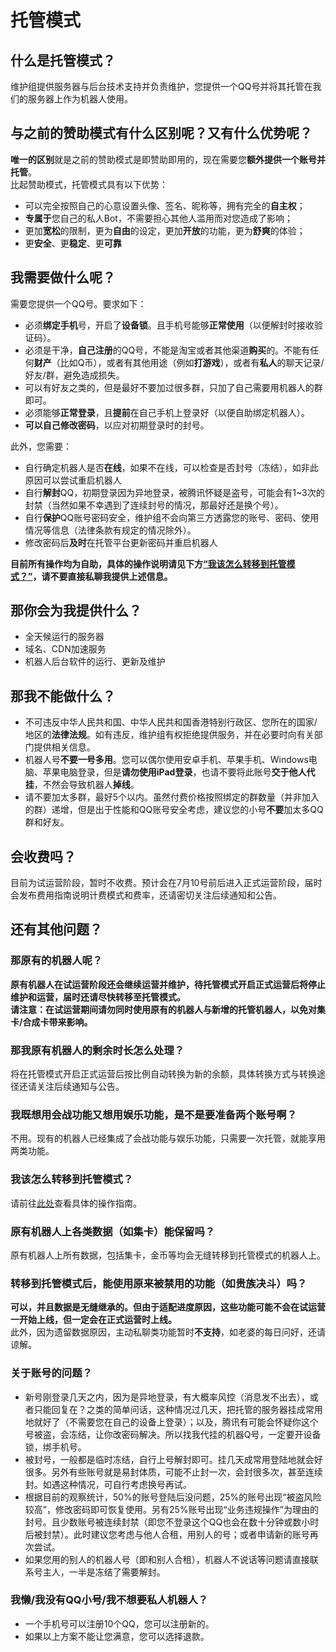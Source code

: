 # 托管模式
<a-alert type="warning" message="提示" show-icon>
<template slot="description">
目前<b>除会战版外</b>的所有版本<b>(包括会战实用版)</b>皆已开启托管模式试运营，如果您需要一个开箱即用的会战机器人，请照<a href="/shop/guide.html">“赞助指南”</a>赞助并使用。这个机器人只有<b>最基本</b>的功能，若需使用完整功能，请按下方托管机器人。
</template>
</a-alert>


## 什么是托管模式？
维护组提供服务器与后台技术支持并负责维护，您提供一个QQ号并将其托管在我们的服务器上作为机器人使用。

## 与之前的赞助模式有什么区别呢？又有什么优势呢？
<b>唯一的区别</b>就是之前的赞助模式是即赞助即用的，现在需要您<b>额外提供一个账号并托管</b>。  
比起赞助模式，托管模式具有以下优势：
- 可以完全按照自己的心意设置头像、签名、昵称等，拥有完全的<b>自主权</b>；
- <b>专属于</b>您自己的私人Bot，不需要担心其他人滥用而对您造成了影响；
- 更加<b>宽松</b>的限制，更为<b>自由</b>的设定，更加<b>开放</b>的功能，更为<b>舒爽</b>的体验；
- 更<b>安全</b>、更<b>稳定</b>、更<b>可靠</b>

## 我需要做什么呢？
需要您提供一个QQ号。要求如下：

- 必须<b>绑定手机</b>号，开启了<b>设备锁</b>。且手机号能够<b>正常使用</b>（以便解封时接收验证码）。
- 必须是干净，<b>自己注册</b>的QQ号，不能是淘宝或者其他渠道<b>购买</b>的。不能有任何<b>财产</b>（比如Q币），或者有其他用途（例如<b>打游戏</b>），或者有<b>私人</b>的聊天记录/好友/群，避免造成损失。
- 可以有好友之类的，但是最好不要加过很多群，只加了自己需要用机器人的群即可。
- 必须能够<b>正常登录</b>，且<b>提前</b>在自己手机上登录好（以便自助绑定机器人）。
- <b>可以自己修改密码</b>，以应对初期登录时的封号。

此外，您需要：

- 自行确定机器人是否<b>在线</b>，如果不在线，可以检查是否封号（冻结），如非此原因可以尝试重启机器人
- 自行<b>解封</b>QQ，初期登录因为异地登录，被腾讯怀疑是盗号，可能会有1~3次的封禁（当然如果不幸遇到了连续封号的情况，那最好还是换个号）。
- 自行<b>保护</b>QQ账号密码安全，维护组不会向第三方透露您的账号、密码、使用情况等信息（法律条款有规定的情况除外）。
- 修改密码后<b>及时</b>在托管平台更新密码并重启机器人

<b>目前所有操作均为自助，具体的操作说明请见下方<a href="#%E6%88%91%E8%AF%A5%E6%80%8E%E4%B9%88%E8%BD%AC%E7%A7%BB%E5%88%B0%E6%89%98%E7%AE%A1%E6%A8%A1%E5%BC%8F">“我该怎么转移到托管模式？”</a>，请不要直接私聊我提供上述信息。</b>

## 那你会为我提供什么？
- 全天候运行的服务器
- 域名、CDN加速服务
- 机器人后台软件的运行、更新及维护

## 那我不能做什么？
- 不可违反中华人民共和国、中华人民共和国香港特别行政区、您所在的国家/地区的<b>法律法规</b>。如有违反，维护组有权拒绝提供服务，并在必要时向有关部门提供相关信息。
- 机器人号<b>不要一号多用</b>。您可以偶尔使用安卓手机、苹果手机、Windows电脑、苹果电脑登录，但是<b>请勿使用iPad登录</b>，也请不要将此账号<b>交于他人代挂</b>，不然会导致机器人<b>掉线</b>。
- 请不要加太多群，最好5个以内。虽然付费价格按照绑定的群数量（并非加入的群）递增，但是出于性能和QQ账号安全考虑，建议您的小号<b>不要</b>加太多QQ群和好友。

## 会收费吗？
目前为试运营阶段，暂时不收费。预计会在7月10号前后进入正式运营阶段，届时会发布费用指南说明计费模式和费率，还请密切关注后续通知和公告。

## 还有其他问题？
### 那原有的机器人呢？
<b>原有机器人在试运营阶段还会继续运营并维护，待托管模式开启正式运营后将停止维护和运营，届时还请尽快转移至托管模式。</b>  
<b>请注意：在试运营期间请勿同时使用原有的机器人与新增的托管机器人，以免对集卡/合成卡带来影响。</b>

### 那我原有机器人的剩余时长怎么处理？
将在托管模式开启正式运营后按比例自动转换为新的余额，具体转换方式与转换途径还请关注后续通知与公告。

### 我既想用会战功能又想用娱乐功能，是不是要准备两个账号啊？
不用。现有的机器人已经集成了会战功能与娱乐功能，只需要一次托管，就能享用两类功能。

### 我该怎么转移到托管模式？
请前往<a href="/hosting/">此处</a>查看具体的操作指南。

### 原有机器人上各类数据（如集卡）能保留吗？
原有机器人上所有数据，包括集卡，金币等均会无缝转移到托管模式的机器人上。

### 转移到托管模式后，能使用原来被禁用的功能（如贵族决斗）吗？
<b>可以，并且数据是无缝继承的。但由于适配进度原因，这些功能可能不会在试运营一开始上线，但一定会在正式运营时上线。</b>  
此外，因为遗留数据原因，主动私聊类功能暂时<b>不支持</b>，如老婆的每日问好，还请谅解。

### 关于账号的问题？

- 新号刚登录几天之内，因为是异地登录，有大概率风控（消息发不出去），或者只能回复在？之类的简单问话，这种情况过几天，把托管的服务器挂成常用地就好了（不需要您在自己的设备上登录）；以及，腾讯有可能会怀疑你这个号被盗，会冻结，让你改密码解决。所以找我代挂的机器Q号，一定要开设备锁，绑手机号。
- 被封号，一般都是临时冻结，自行上号解封即可。挂几天成常用登陆地就会好很多。另外有些账号就是易封体质，可能不止封一次，会封很多次，甚至连续封。如遇这种情况，可自行考虑换号再试。
- 根据目前的观察统计，50%的账号登陆后没问题，25%的账号出现“被盗风险较高”，修改密码即可恢复使用。另有25%账号出现“业务违规操作”为理由的封号。且少数账号被连续封禁（即您不登录这个QQ也会在数十分钟或数小时后被封禁）。此时建议您考虑与他人合租，用别人的号；或者申请新的账号再次尝试。
- 如果您用的别人的机器人号（即和别人合租），机器人不说话等问题请直接联系号主人，一半是冻结了需要解封。

### 我懒/我没有QQ小号/我不想要私人机器人？

- 一个手机号可以注册10个QQ，您可以注册新的。
- 如果以上方案不能让您满意，您可以选择退款。